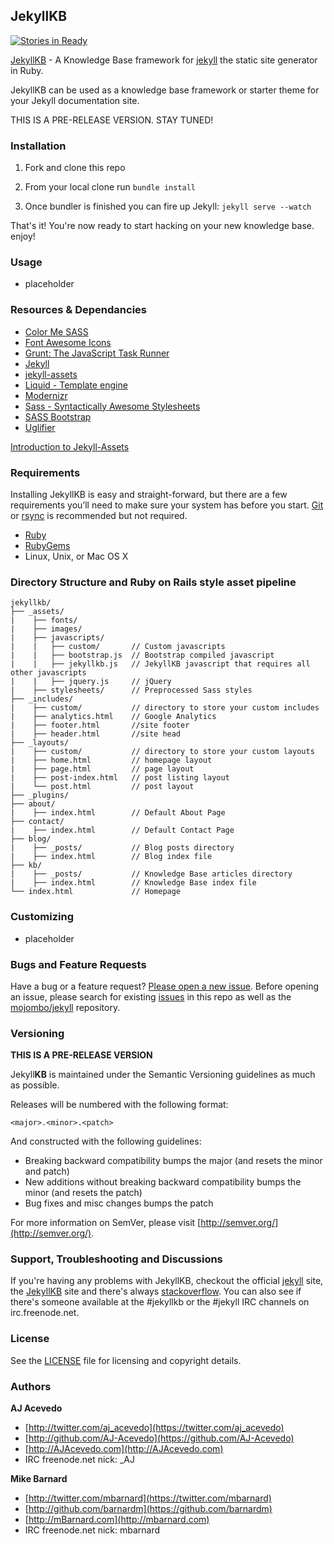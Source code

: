 ## JekyllKB

[![Stories in Ready](https://badge.waffle.io/synculus/jekyllkb.png?label=ready)](https://waffle.io/synculus/jekyllkb)

[JekyllKB](http://jekyllkb.com) - A Knowledge Base framework for [jekyll](http://jekyllrb.com) the static site generator in Ruby.

JekyllKB can be used as a knowledge base framework or starter theme for your Jekyll documentation site.

THIS IS A PRE-RELEASE VERSION. STAY TUNED!


### Installation

1. Fork and clone this repo

2. From your local clone run `bundle install`

3. Once bundler is finished you can fire up Jekyll: `jekyll serve --watch`

That's it! You're now ready to start hacking on your new knowledge base. enjoy!


### Usage

- placeholder


### Resources & Dependancies

- [Color Me SASS](http://richbray.me/cms/)
- [Font Awesome Icons](http://fortawesome.github.io/Font-Awesome/icons/)
- [Grunt: The JavaScript Task Runner](http://gruntjs.com)
- [Jekyll](http://jekyllrb.com/)
- [jekyll-assets](https://github.com/ixti/jekyll-assets)
- [Liquid - Template engine](https://github.com/Shopify/liquid/wiki/Liquid-for-Designers)
- [Modernizr](http://modernizr.com)
- [Sass - Syntactically Awesome Stylesheets](http://sass-lang.com/)
- [SASS Bootstrap](https://github.com/jlong/sass-bootstrap)
- [Uglifier](https://github.com/lautis/uglifier)

[Introduction to Jekyll-Assets](http://ixti.net/software/2012/12/30/unleash-mr-hyde-introduction-of-jekyll-assets.html)


### Requirements

Installing JekyllKB is easy and straight-forward, but there are a few requirements you’ll need to make sure your system has before you start. [Git](http://git-scm.com) or [rsync](https://developer.apple.com/library/mac/documentation/Darwin/Reference/ManPages/man1/rsync.1.html) is recommended but not required.

- [Ruby](http://www.ruby-lang.org/en/downloads/)
- [RubyGems](http://rubygems.org/pages/download)
- Linux, Unix, or Mac OS X


### Directory Structure and Ruby on Rails style asset pipeline

```
jekyllkb/
├── _assets/
|    ├── fonts/
|    ├── images/
|    ├── javascripts/
|    |   ├── custom/       // Custom javascripts
|    |   ├── bootstrap.js  // Bootstrap compiled javascript
|    |   ├── jekyllkb.js   // JekyllKB javascript that requires all other javascripts
|    |   ├── jquery.js     // jQuery
|    ├── stylesheets/      // Preprocessed Sass styles
├── _includes/
|    ├── custom/           // directory to store your custom includes
|    ├── analytics.html    // Google Analytics
|    ├── footer.html       //site footer
|    ├── header.html       //site head
├── _layouts/
|    ├── custom/           // directory to store your custom layouts
|    ├── home.html         // homepage layout
|    ├── page.html         // page layout
|    ├── post-index.html   // post listing layout
|    └── post.html         // post layout
├── _plugins/
├── about/
|    ├── index.html        // Default About Page
├── contact/
|    ├── index.html        // Default Contact Page
├── blog/
|    ├── _posts/           // Blog posts directory
|    ├── index.html        // Blog index file
├── kb/
|    ├── _posts/           // Knowledge Base articles directory
|    ├── index.html        // Knowledge Base index file
└── index.html             // Homepage
```


### Customizing 

- placeholder


### Bugs and Feature Requests

Have a bug or a feature request? [Please open a new issue](https://github.com/Synculus/jekyllkb/issues/new). Before opening an issue, please search for existing [issues](https://github.com/Synculus/jekyllkb/issues) in this repo as well as the [mojombo/jekyll](https://github.com/mojombo/jekyll/issues) repository.


### Versioning

**THIS IS A PRE-RELEASE VERSION**

Jekyll**KB** is maintained under the Semantic Versioning guidelines as much as possible.

Releases will be numbered with the following format:

`<major>.<minor>.<patch>`

And constructed with the following guidelines:

* Breaking backward compatibility bumps the major (and resets the minor and patch)
* New additions without breaking backward compatibility bumps the minor (and resets the patch)
* Bug fixes and misc changes bumps the patch

For more information on SemVer, please visit [http://semver.org/](http://semver.org/).


### Support, Troubleshooting and Discussions

If you're having any problems with JekyllKB, checkout the official [jekyll](http://jekyllrb.com) site, the [JekyllKB](http://jekyllkb.com) site and there's always [stackoverflow](http://stackoverflow.com/questions/tagged/jekyll). You can also see if there's someone available at the #jekyllkb or the #jekyll IRC channels on irc.freenode.net.


### License

See the [LICENSE](https://github.com//Synculus/jekyllkb/blob/master/LICENSE.md) file for licensing and copyright details.


### Authors

**AJ Acevedo**

- [http://twitter.com/aj_acevedo](https://twitter.com/aj_acevedo)
- [http://github.com/AJ-Acevedo](https://github.com/AJ-Acevedo)
- [http://AJAcevedo.com](http://AJAcevedo.com)
- IRC freenode.net nick: _AJ

**Mike Barnard**

- [http://twitter.com/mbarnard](https://twitter.com/mbarnard)
- [http://github.com/barnardm](https://github.com/barnardm)
- [http://mBarnard.com](http://mbarnard.com)
- IRC freenode.net nick: mbarnard
